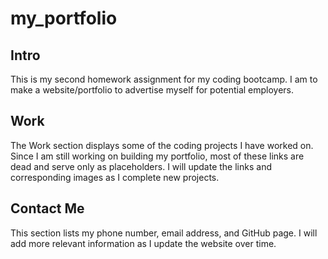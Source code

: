 # my_portfolio

## Intro

This is my second homework assignment for my coding bootcamp.  I am to make a website/portfolio to advertise myself for potential employers.


## Work

The Work section displays some of the coding projects I have worked on.  Since I am still working on building my portfolio, most of these links are dead and serve only as placeholders.  I will update the links and corresponding images as I complete new projects.


## Contact Me

This section lists my phone number, email address, and GitHub page.  I will add more relevant information as I update the website over time.

